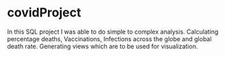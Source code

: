 # covidProject
In this SQL project I was able to do simple to complex analysis. Calculating percentage deaths, Vaccinations, 
Infections across the globe and global death rate. Generating views which are to be used for visualization.

